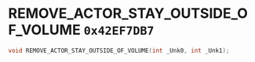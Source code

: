 # REMOVE_ACTOR_STAY_OUTSIDE_OF_VOLUME `0x42EF7DB7`

```cpp
void REMOVE_ACTOR_STAY_OUTSIDE_OF_VOLUME(int _Unk0, int _Unk1);
```